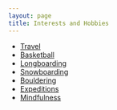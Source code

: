 ```yaml
---
layout: page
title: Interests and Hobbies
---
```


<div class="navbar">
    <div class="navbar-inner">
        <ul class="nav">
            <li><a href="#Travel">Travel</a></li>
            <li><a href="#Basketball">Basketball</a></li>
            <li><a href="#Longboarding">Longboarding</a></li>
            <li><a href="#Snowboarding<">Snowboarding</a></li>
            <li><a href="#Bouldering">Bouldering</a></li>
            <li><a href="#Expeditions">Expeditions</a></li>
            <li><a href="#thesis">Mindfulness</a></li>
        </ul>
    </div>
</div>